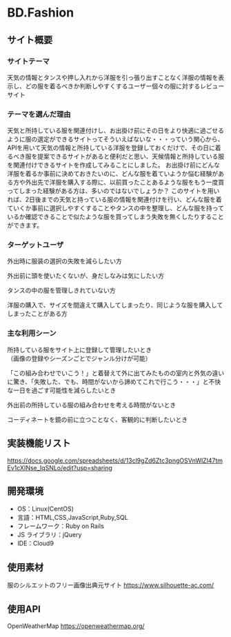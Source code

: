 # BD.Fashion

## サイト概要

### サイトテーマ

天気の情報とタンスや押し入れから洋服を引っ張り出すことなく洋服の情報を表示し、どの服を着るべきか判断しやすくするユーザー個々の服に対するレビューサイト

### テーマを選んだ理由

天気と所持している服を関連付けし、お出掛け前にその日をより快適に過ごせるように服の選定ができるサイトってそういえばないな・・・っていう関心から、APIを用いて天気の情報と所持している洋服を登録しておくだけで、その日に着るべき服を提案できるサイトがあると便利だと思い、天候情報と所持している服を関連付けできるサイトを作成してみることにしました。
お出掛け前にどんな洋服を着るか事前に決めておきたいのに、どんな服を着ていようか悩む経験がある方や外出先で洋服を購入する際に、以前買ったことあるような服をもう一度買ってしまった経験がある方は、多いのではないでしょうか？
このサイトを用いれば、2日後までの天気と持っている服の情報を関連付けを行い、どんな服を着ていくか事前に選択しやすくすることやタンスの中を整理し、どんな服を持っているか確認できることで似たような服を買ってしまう失敗を無くしたりすることができます。

### ターゲットユーザ

外出時に服装の選択の失敗を減らしたい方</br>

外出前に頭を使いたくないが、身だしなみは気にしたい方</br>

タンスの中の服を管理しきれていない方</br>

洋服の購入で、サイズを間違えて購入してしまったり、同じような服を購入してしまったことがある方</br>

### 主な利用シーン

所持している服をサイト上に登録して管理したいとき</br>
（画像の登録やシーズンごとでジャンル分けが可能）

「この組み合わせでいこう！」と着替えて外に出てみたものの室内と外気の違いに驚き、「失敗した、でも、時間がないから諦めてこれで行こう・・・」と不快な一日を過ごす可能性を減らしたいとき</br>

外出前の所持している服の組み合わせを考える時間がないとき</br>

コーディネートを鏡の前に立つことなく、客観的に判断したいとき</br>

## 実装機能リスト

https://docs.google.com/spreadsheets/d/13cl9gZd6Ztc3pngOSVnWlZl47tmEv1cXINse_IqSNLo/edit?usp=sharing

## 開発環境

- OS：Linux(CentOS)
- 言語：HTML,CSS,JavaScript,Ruby,SQL
- フレームワーク：Ruby on Rails
- JS ライブラリ：jQuery
- IDE：Cloud9

## 使用素材

服のシルエットのフリー画像出典元サイト
https://www.silhouette-ac.com/

## 使用API

OpenWeatherMap
https://openweathermap.org/


